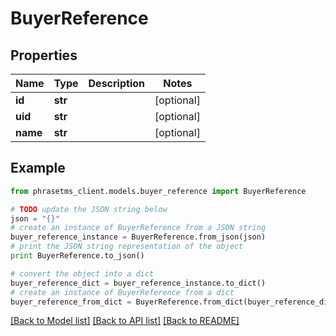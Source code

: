 # BuyerReference

## Properties

| Name     | Type    | Description | Notes      |
| -------- | ------- | ----------- | ---------- |
| **id**   | **str** |             | [optional] |
| **uid**  | **str** |             | [optional] |
| **name** | **str** |             | [optional] |

## Example

```python
from phrasetms_client.models.buyer_reference import BuyerReference

# TODO update the JSON string below
json = "{}"
# create an instance of BuyerReference from a JSON string
buyer_reference_instance = BuyerReference.from_json(json)
# print the JSON string representation of the object
print BuyerReference.to_json()

# convert the object into a dict
buyer_reference_dict = buyer_reference_instance.to_dict()
# create an instance of BuyerReference from a dict
buyer_reference_from_dict = BuyerReference.from_dict(buyer_reference_dict)
```

[[Back to Model list]](../README.md#documentation-for-models) [[Back to API list]](../README.md#documentation-for-api-endpoints) [[Back to README]](../README.md)
